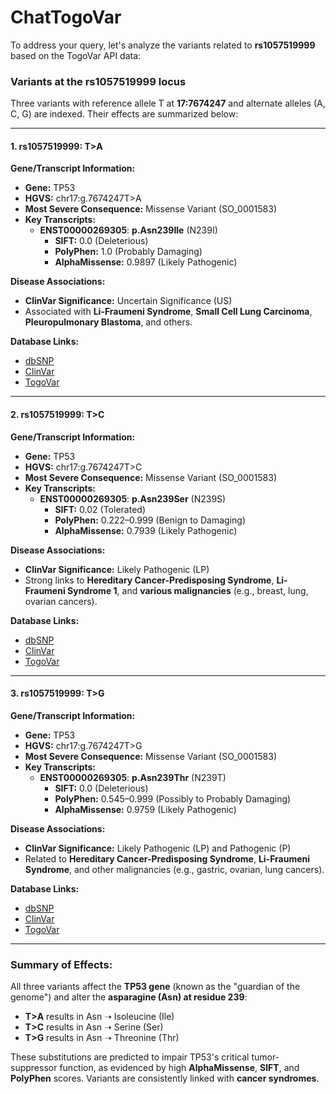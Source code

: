 # ChatTogoVar

To address your query, let's analyze the variants related to **rs1057519999** based on the TogoVar API data:

### Variants at the rs1057519999 locus
Three variants with reference allele T at **17:7674247** and alternate alleles (A, C, G) are indexed. Their effects are summarized below:

---

#### 1. rs1057519999: T>A  
**Gene/Transcript Information:**
- **Gene:** TP53
- **HGVS:** chr17:g.7674247T>A
- **Most Severe Consequence:** Missense Variant (SO_0001583)  
- **Key Transcripts:**  
  - **ENST00000269305**: **p.Asn239Ile** (N239I)
    - **SIFT:** 0.0 (Deleterious)
    - **PolyPhen:** 1.0 (Probably Damaging)
    - **AlphaMissense:** 0.9897 (Likely Pathogenic)  

**Disease Associations:**
- **ClinVar Significance:** Uncertain Significance (US)
- Associated with **Li-Fraumeni Syndrome**, **Small Cell Lung Carcinoma**, **Pleuropulmonary Blastoma**, and others.

**Database Links:**
- [dbSNP](https://identifiers.org/dbsnp/rs1057519999)  
- [ClinVar](https://www.ncbi.nlm.nih.gov/clinvar/variation/2748594)  
- [TogoVar](https://togovar.biosciencedbc.jp/variant/tgv417540543)

---

#### 2. rs1057519999: T>C  
**Gene/Transcript Information:**
- **Gene:** TP53
- **HGVS:** chr17:g.7674247T>C
- **Most Severe Consequence:** Missense Variant (SO_0001583)  
- **Key Transcripts:**  
  - **ENST00000269305**: **p.Asn239Ser** (N239S)
    - **SIFT:** 0.02 (Tolerated)
    - **PolyPhen:** 0.222–0.999 (Benign to Damaging)
    - **AlphaMissense:** 0.7939 (Likely Pathogenic)  

**Disease Associations:**
- **ClinVar Significance:** Likely Pathogenic (LP)
- Strong links to **Hereditary Cancer-Predisposing Syndrome**, **Li-Fraumeni Syndrome 1**, and **various malignancies** (e.g., breast, lung, ovarian cancers).

**Database Links:**
- [dbSNP](https://identifiers.org/dbsnp/rs1057519999)  
- [ClinVar](https://www.ncbi.nlm.nih.gov/clinvar/variation/376637)  
- [TogoVar](https://togovar.biosciencedbc.jp/variant/tgv417540544)  

---

#### 3. rs1057519999: T>G  
**Gene/Transcript Information:**
- **Gene:** TP53
- **HGVS:** chr17:g.7674247T>G
- **Most Severe Consequence:** Missense Variant (SO_0001583)  
- **Key Transcripts:**  
  - **ENST00000269305**: **p.Asn239Thr** (N239T)
    - **SIFT:** 0.0 (Deleterious)
    - **PolyPhen:** 0.545–0.999 (Possibly to Probably Damaging)
    - **AlphaMissense:** 0.9759 (Likely Pathogenic)  

**Disease Associations:**
- **ClinVar Significance:** Likely Pathogenic (LP) and Pathogenic (P)
- Related to **Hereditary Cancer-Predisposing Syndrome**, **Li-Fraumeni Syndrome**, and other malignancies (e.g., gastric, ovarian, lung cancers).  

**Database Links:**
- [dbSNP](https://identifiers.org/dbsnp/rs1057519999)  
- [ClinVar](https://www.ncbi.nlm.nih.gov/clinvar/variation/376638)  
- [TogoVar](https://togovar.biosciencedbc.jp/variant/tgv417540545)  

---

### Summary of Effects:
All three variants affect the **TP53 gene** (known as the "guardian of the genome") and alter the **asparagine (Asn) at residue 239**:
- **T>A** results in Asn ➝ Isoleucine (Ile)  
- **T>C** results in Asn ➝ Serine (Ser)  
- **T>G** results in Asn ➝ Threonine (Thr)

These substitutions are predicted to impair TP53's critical tumor-suppressor function, as evidenced by high **AlphaMissense**, **SIFT**, and **PolyPhen** scores. Variants are consistently linked with **cancer syndromes**.

